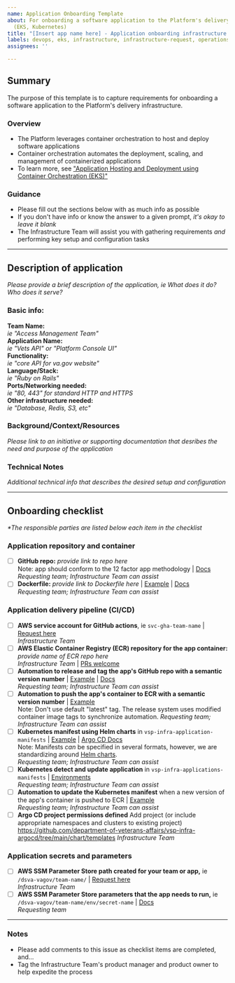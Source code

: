 ```yaml
---
name: Application Onboarding Template
about: For onboarding a software application to the Platform's delivery infrastructure
  (EKS, Kubernetes)
title: "[Insert app name here] - Application onboarding infrastructure request"
labels: devops, eks, infrastructure, infrastructure-request, operations
assignees: ''

---
```


## Summary
The purpose of this template is to capture requirements for onboarding a software application to the Platform's delivery infrastructure. 

### Overview
- The Platform leverages container orchestration to host and deploy software applications  
- Container orchestration automates the deployment, scaling, and management of containerized applications
- To learn more, see ["Application Hosting and Deployment using Container Orchestration (EKS)"](https://vfs.atlassian.net/wiki/spaces/OT/pages/1474593866/Application+Hosting+and+Deployment+using+Container+Orchestration+EKS)

### Guidance
- Please fill out the sections below with as much info as possible 
- If you don't have info or know the answer to a given prompt, _it's okay to leave it blank_
- The Infrastructure Team will assist you with gathering requirements _and_ performing key setup and configuration tasks 

---

## Description of application
_Please provide a brief description of the application, ie What does it do? Who does it serve?_

### Basic info:
**Team Name:**   
_ie "Access Management Team"_  
**Application Name:**  
_ie "Vets API" or "Platform Console UI"_  
**Functionality:**  
_ie "core API for va.gov website"_  
**Language/Stack:**  
_ie "Ruby on Rails"_  
**Ports/Networking needed:**  
_ie "80, 443" for standard HTTP and HTTPS_    
**Other infrastructure needed:**  
_ie "Database, Redis, S3, etc"_  

### Background/Context/Resources
_Please link to an initiative or supporting documentation that desribes the need and purpose of the application_

### Technical Notes
_Additional technical info that describes the desired setup and configuration_

---

## Onboarding checklist 
_*The responsible parties are listed below each item in the checklist_    

### Application repository and container 
- [ ] **GitHub repo:** _provide link to repo here_  
Note: app should conform to the 12 factor app methodology | [Docs](https://12factor.net/)   
_Requesting team; Infrastructure Team can assist_  
- [ ] **Dockerfile:** _provide link to Dockerfile here_ | [Example](https://github.com/department-of-veterans-affairs/platform-console-api/blob/master/Dockerfile) | [Docs](https://docs.docker.com/engine/reference/builder/)  
_Requesting team; Infrastructure Team can assist_  

### Application delivery pipeline (CI/CD)
- [ ] **AWS service account for GitHub actions**, ie `svc-gha-team-name` | [Request here](https://github.com/department-of-veterans-affairs/va.gov-team/issues/new?assignees=&labels=operations%2C+devops%2C+needs-grooming&template=ops_issue_template.md&title=)  
_Infrastructure Team_
- [ ] **AWS Elastic Container Registry (ECR) repository for the app container:** _provide name of ECR repo here_  
_Infrastructure Team_ | [PRs welcome](https://github.com/department-of-veterans-affairs/devops/blob/master/terraform/environments/global/ecr.tf)  
- [ ] **Automation to release and tag the app's GitHub repo with a semantic version number** | [Example](https://github.com/department-of-veterans-affairs/vsp-infra-calico/blob/main/.releaserc) | [Docs](https://semantic-release.gitbook.io/semantic-release/)    
_Requesting team; Infrastructure Team can assist_  
- [ ] **Automation to push the app's container to ECR with a semantic version number** | [Example](https://github.com/department-of-veterans-affairs/vsp-infra-calico/blob/main/.github/workflows/mirror-images.yaml)    
Note: Don't use default "latest" tag. The release system uses modified container image tags to synchronize automation. 
_Requesting team; Infrastructure Team can assist_  
- [ ] **Kubernetes manifest using Helm charts** in `vsp-infra-application-manifests` | [Example](https://github.com/department-of-veterans-affairs/vsp-infra-application-manifests/tree/main/apps/vsp-amt/grafana) | [Argo CD Docs](https://argo-cd.readthedocs.io/en/stable/)  
Note: Manifests _can_ be specified in several formats, however, we are standardizing around [Helm charts](https://helm.sh/docs/topics/charts/).  
_Requesting team; Infrastructure Team can assist_  
- [ ] **Kubernetes detect and update application** in `vsp-infra-applications-manifests` | [Environments](https://github.com/department-of-veterans-affairs/vsp-infra-application-manifests/tree/main/apps/vsp-operations/argocd-apps)  
_Requesting team; Infrastructure Team can assist_  
- [ ] **Automation to update the Kubernetes manifest** when a new version of the app's container is pushed to ECR | [Example](https://github.com/department-of-veterans-affairs/vsp-infra-calico/blob/main/.github/workflows/update-manifests.yaml)  
_Requesting team; Infrastructure Team can assist_
- [ ] **Argo CD project permissions defined** Add project (or include appropriate namespaces and clusters to existing project) https://github.com/department-of-veterans-affairs/vsp-infra-argocd/tree/main/chart/templates
_Infrastructure Team_

### Application secrets and parameters
- [ ] **AWS SSM Parameter Store path created for your team or app,** ie `/dsva-vagov/team-name/` | [Request here](https://github.com/department-of-veterans-affairs/va.gov-team/issues/new?assignees=&labels=operations%2C+devops%2C+needs-grooming&template=ops_issue_template.md&title=)  
_Infrastructure Team_
- [ ] **AWS SSM Parameter Store parameters that the app needs to run,** ie `/dsva-vagov/team-name/env/secret-name` | [Docs](https://depo-platform-documentation.scrollhelp.site/developer-docs/Store-a-secret-in-Parameter-Store.1474595172.html)  
_Requesting team_

---

### Notes 
- Please add comments to this issue as checklist items are completed, and...
- Tag the Infrastructure Team's product manager and product owner to help expedite the process
